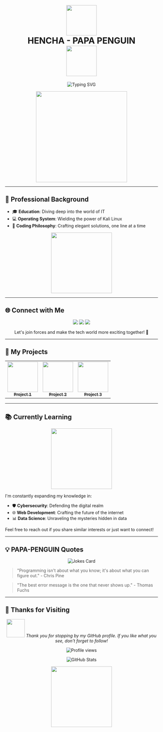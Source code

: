 <h1 align="center">
  <img src="https://media.giphy.com/media/coxQHKASG60HrHtvkt/giphy.gif" width="100">
  <br>
  HENCHA - PAPA PENGUIN
  <br>
  <img src="https://media.giphy.com/media/coxQHKASG60HrHtvkt/giphy.gif" width="100">
</h1>

<p align="center">
  <img src="https://readme-typing-svg.herokuapp.com?font=Fira+Code&size=25&pause=1000&color=2E98C9&center=true&vCenter=true&width=435&lines=Mwangi+wa+Chege;IT+Student+%7C+Cybersecurity+Enthusiast;Kali+Linux+Aficionado+%7C+Code+Craftsman" alt="Typing SVG" />
</p>

<p align="center">
  <img src="https://media.giphy.com/media/13HgwGsXF0aiGY/giphy.gif" width="300" />
</p>

---

## 💼 Professional Background

- 🎓 **Education**: Diving deep into the world of IT
- 💻 **Operating System**: Wielding the power of Kali Linux
- 🧠 **Coding Philosophy**: Crafting elegant solutions, one line at a time

<p align="center">
  <img src="https://media.giphy.com/media/xT9IgzoKnwFNmISR8I/giphy.gif" width="200" />
</p>

---

## 🌐 Connect with Me

<p align="center">
  <a href="https://github.com/HenchaDev"><img src="https://img.shields.io/badge/GitHub-100000?style=for-the-badge&logo=github&logoColor=white" /></a>
  <a href="https://www.linkedin.com/in/henchadev"><img src="https://img.shields.io/badge/LinkedIn-0077B5?style=for-the-badge&logo=linkedin&logoColor=white" /></a>
  <a href="https://twitter.com/mac_henry_03"><img src="https://img.shields.io/badge/Twitter-1DA1F2?style=for-the-badge&logo=twitter&logoColor=white" /></a>
</p>

<p align="center">
  Let's join forces and make the tech world more exciting together! 🚀
</p>

---

## 🚀 My Projects

<table>
  <tr>
    <td align="center">
      <a href="link_to_project_1">
        <img src="https://media.giphy.com/media/3oKIPnAiaMCws8nOsE/giphy.gif" width="100" /><br />
        <sub><b>Project 1</b></sub>
      </a>
    </td>
    <td align="center">
      <a href="link_to_project_2">
        <img src="https://media.giphy.com/media/26tn33aiTi1jkl6H6/giphy.gif" width="100" /><br />
        <sub><b>Project 2</b></sub>
      </a>
    </td>
    <td align="center">
      <a href="link_to_project_3">
        <img src="https://media.giphy.com/media/3oKIPic2BnoVZkRla8/giphy.gif" width="100" /><br />
        <sub><b>Project 3</b></sub>
      </a>
    </td>
  </tr>
</table>

---

## 📚 Currently Learning

<p align="center">
  <img src="https://media.giphy.com/media/3o7btPRCkKqr0RBmDK/giphy.gif" width="200" />
</p>

I'm constantly expanding my knowledge in:
- 🛡️ **Cybersecurity**: Defending the digital realm
- 🌐 **Web Development**: Crafting the future of the internet
- 📊 **Data Science**: Unraveling the mysteries hidden in data

Feel free to reach out if you share similar interests or just want to connect!

---

## 💡 PAPA-PENGUIN Quotes

<p align="center">
  <img src="https://readme-jokes.vercel.app/api" alt="Jokes Card" />
</p>

> "Programming isn't about what you know; it's about what you can figure out." - Chris Pine

> "The best error message is the one that never shows up." - Thomas Fuchs

---

## 🌟 Thanks for Visiting

<p align="center">
  <img src="https://media.giphy.com/media/LnQjpWaON8nhr21vNW/giphy.gif" width="60"> <em>Thank you for stopping by my GitHub profile. If you like what you see, don't forget to follow!</em>
</p>

<p align="center">
  <img src="https://komarev.com/ghpvc/?username=HenchaDev&style=flat-square&color=blue" alt="Profile views">
</p>

<!-- GitHub Stats -->
<p align="center">
  <img src="https://github-readme-stats.vercel.app/api?username=HenchaDev&show_icons=true&theme=radical" alt="GitHub Stats" />
</p>

<p align="center">
  <img src="https://media.giphy.com/media/LmNwrBhejkK9EFP504/giphy.gif" width="200" />
</p>
